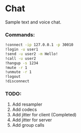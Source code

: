 # Chat

Sample text and voice chat.

### Commands:
```sh
!connect -ip 127.0.0.1 -p 30010
!login -u user1
!send -u user2 -m Hello!
!call -u user2
!hangup -s 1234
!mute -r 1
!unmute -r 1
!logout
!disconnect
```

###  TODO:
1. Add resampler
2. Add codecs
3. Add jitter for client (Completed)
4. Add jitter for server
5. Add group calls
